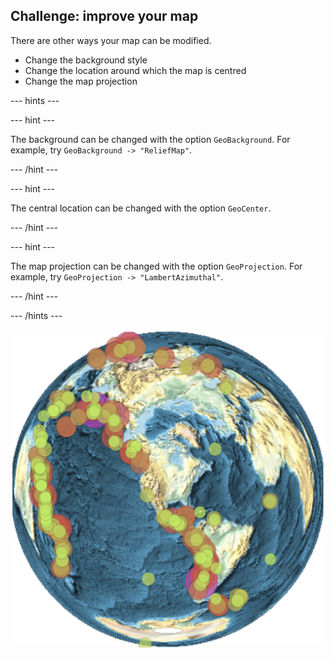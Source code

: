 ## Challenge: improve your map

There are other ways your map can be modified.

+ Change the background style
+ Change the location around which the map is centred
+ Change the map projection

--- hints ---

--- hint ---

The background can be changed with the option `GeoBackground`.
For example, try `GeoBackground -> "ReliefMap"`.

--- /hint ---

--- hint ---

The central location can be changed with the option `GeoCenter`.

--- /hint ---

--- hint ---

The map projection can be changed with the option `GeoProjection`.
For example, try `GeoProjection -> "LambertAzimuthal"`.

--- /hint ---

--- /hints ---

![Magnitude 7+ Earthquakes around the world since 2010 (several options enabled)](images/WorldEarthquakePlotAllOptions.png)